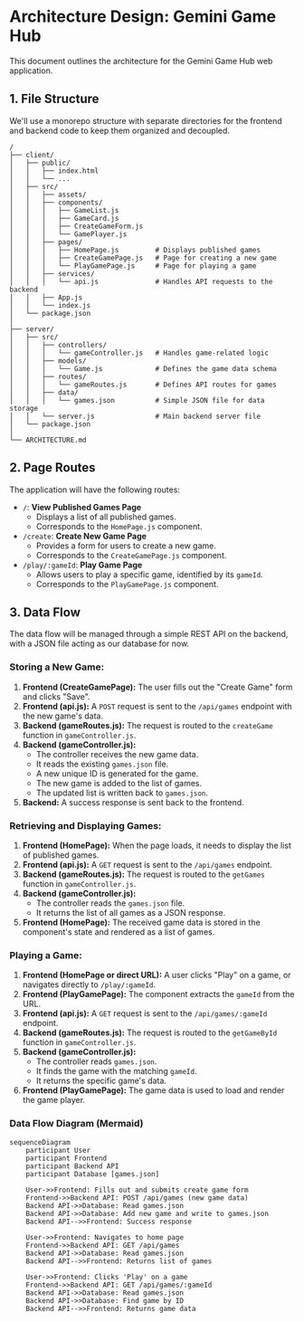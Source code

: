 # Architecture Design: Gemini Game Hub

This document outlines the architecture for the Gemini Game Hub web application.

## 1. File Structure

We'll use a monorepo structure with separate directories for the frontend and backend code to keep them organized and decoupled.

```
/
├── client/
│   ├── public/
│   │   ├── index.html
│   │   └── ...
│   ├── src/
│   │   ├── assets/
│   │   ├── components/
│   │   │   ├── GameList.js
│   │   │   ├── GameCard.js
│   │   │   ├── CreateGameForm.js
│   │   │   └── GamePlayer.js
│   │   ├── pages/
│   │   │   ├── HomePage.js         # Displays published games
│   │   │   ├── CreateGamePage.js   # Page for creating a new game
│   │   │   └── PlayGamePage.js     # Page for playing a game
│   │   ├── services/
│   │   │   └── api.js              # Handles API requests to the backend
│   │   ├── App.js
│   │   └── index.js
│   └── package.json
│
├── server/
│   ├── src/
│   │   ├── controllers/
│   │   │   └── gameController.js   # Handles game-related logic
│   │   ├── models/
│   │   │   └── Game.js             # Defines the game data schema
│   │   ├── routes/
│   │   │   └── gameRoutes.js       # Defines API routes for games
│   │   ├── data/
│   │   │   └── games.json          # Simple JSON file for data storage
│   │   └── server.js               # Main backend server file
│   └── package.json
│
└── ARCHITECTURE.md
```

## 2. Page Routes

The application will have the following routes:

*   `/`: **View Published Games Page**
    *   Displays a list of all published games.
    *   Corresponds to the `HomePage.js` component.
*   `/create`: **Create New Game Page**
    *   Provides a form for users to create a new game.
    *   Corresponds to the `CreateGamePage.js` component.
*   `/play/:gameId`: **Play Game Page**
    *   Allows users to play a specific game, identified by its `gameId`.
    *   Corresponds to the `PlayGamePage.js` component.

## 3. Data Flow

The data flow will be managed through a simple REST API on the backend, with a JSON file acting as our database for now.

### Storing a New Game:

1.  **Frontend (CreateGamePage):** The user fills out the "Create Game" form and clicks "Save".
2.  **Frontend (api.js):** A `POST` request is sent to the `/api/games` endpoint with the new game's data.
3.  **Backend (gameRoutes.js):** The request is routed to the `createGame` function in `gameController.js`.
4.  **Backend (gameController.js):**
    *   The controller receives the new game data.
    *   It reads the existing `games.json` file.
    *   A new unique ID is generated for the game.
    *   The new game is added to the list of games.
    *   The updated list is written back to `games.json`.
5.  **Backend:** A success response is sent back to the frontend.

### Retrieving and Displaying Games:

1.  **Frontend (HomePage):** When the page loads, it needs to display the list of published games.
2.  **Frontend (api.js):** A `GET` request is sent to the `/api/games` endpoint.
3.  **Backend (gameRoutes.js):** The request is routed to the `getGames` function in `gameController.js`.
4.  **Backend (gameController.js):**
    *   The controller reads the `games.json` file.
    *   It returns the list of all games as a JSON response.
5.  **Frontend (HomePage):** The received game data is stored in the component's state and rendered as a list of games.

### Playing a Game:

1.  **Frontend (HomePage or direct URL):** A user clicks "Play" on a game, or navigates directly to `/play/:gameId`.
2.  **Frontend (PlayGamePage):** The component extracts the `gameId` from the URL.
3.  **Frontend (api.js):** A `GET` request is sent to the `/api/games/:gameId` endpoint.
4.  **Backend (gameRoutes.js):** The request is routed to the `getGameById` function in `gameController.js`.
5.  **Backend (gameController.js):**
    *   The controller reads `games.json`.
    *   It finds the game with the matching `gameId`.
    *   It returns the specific game's data.
6.  **Frontend (PlayGamePage):** The game data is used to load and render the game player.

### Data Flow Diagram (Mermaid)

```mermaid
sequenceDiagram
    participant User
    participant Frontend
    participant Backend API
    participant Database [games.json]

    User->>Frontend: Fills out and submits create game form
    Frontend->>Backend API: POST /api/games (new game data)
    Backend API->>Database: Read games.json
    Backend API->>Database: Add new game and write to games.json
    Backend API-->>Frontend: Success response

    User->>Frontend: Navigates to home page
    Frontend->>Backend API: GET /api/games
    Backend API->>Database: Read games.json
    Backend API-->>Frontend: Returns list of games

    User->>Frontend: Clicks 'Play' on a game
    Frontend->>Backend API: GET /api/games/:gameId
    Backend API->>Database: Read games.json
    Backend API->>Database: Find game by ID
    Backend API-->>Frontend: Returns game data